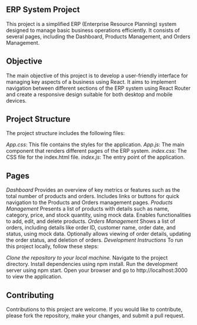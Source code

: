 ## ERP System Project

This project is a simplified ERP (Enterprise Resource Planning) system designed to manage basic business operations efficiently. It consists of several pages, including the Dashboard, Products Management, and Orders Management.

## Objective

The main objective of this project is to develop a user-friendly interface for managing key aspects of a business using React. It aims to implement navigation between different sections of the ERP system using React Router and create a responsive design suitable for both desktop and mobile devices.

## Project Structure

The project structure includes the following files:

_App.css_: This file contains the styles for the application.
_App.js_: The main component that renders different pages of the ERP system.
_index.css_: The CSS file for the index.html file.
_index.js_: The entry point of the application.

## Pages

_Dashboard_
Provides an overview of key metrics or features such as the total number of products and orders.
Includes links or buttons for quick navigation to the Products and Orders management pages.
_Products Management_
Presents a list of products with details such as name, category, price, and stock quantity, using mock data.
Enables functionalities to add, edit, and delete products.
_Orders Management_
Shows a list of orders, including details like order ID, customer name, order date, and status, using mock data.
Optionally allows viewing of order details, updating the order status, and deletion of orders.
_Development Instructions_
To run this project locally, follow these steps:

_Clone the repository to your local machine._
Navigate to the project directory.
Install dependencies using npm install.
Run the development server using npm start.
Open your browser and go to http://localhost:3000 to view the application.

## Contributing

Contributions to this project are welcome. If you would like to contribute, please fork the repository, make your changes, and submit a pull request.
